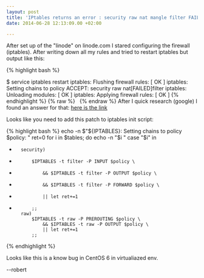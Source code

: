 ```yaml
---
layout: post
title: 'IPtables returns an error : security raw nat mangle filter FAILED'
date: 2014-06-28 12:13:09.00 +02:00

---
```

After set up of the "linode" on linode.com I stared configuring the firewall (iptables).
After writing down all my rules and tried to restart iptables but output like this:

{% highlight bash %}

$ service iptables restart
iptables: Flushing firewall rules:                         [  OK  ]
iptables: Setting chains to policy ACCEPT: security raw nat[FAILED]filter
iptables: Unloading modules:                               [  OK  ]
iptables: Applying firewall rules:                         [  OK  ]
{% endhighlight %} 
{% raw %}
&nbsp;
{% endraw %}
After I quick research (google) I found an answer for that:
[here is the link](http://www.hostvirtual.com/kb/6383/IPtables-returns-an-error--security-raw-nat-mangle-filter-FAILED.html)

Looks like you need to add this patch to iptables init script:

{% highlight bash %}
echo -n $"${IPTABLES}: Setting chains to policy $policy: "
ret=0
for i in $tables; do
    echo -n "$i "
    case "$i" in
+       security)
+           $IPTABLES -t filter -P INPUT $policy \
+               && $IPTABLES -t filter -P OUTPUT $policy \
+               && $IPTABLES -t filter -P FORWARD $policy \
+               || let ret+=1
+           ;;
        raw)
            $IPTABLES -t raw -P PREROUTING $policy \
                && $IPTABLES -t raw -P OUTPUT $policy \
                || let ret+=1
            ;;
{% endhighlight %}


Looks like this is a know bug in CentOS 6 in virtualiazed env.

 
--robert

